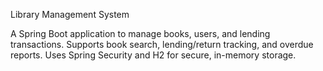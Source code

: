 Library Management System

A Spring Boot application to manage books, users, and lending transactions. Supports book search, lending/return tracking, and overdue reports. Uses Spring Security and H2 for secure, in-memory storage.
